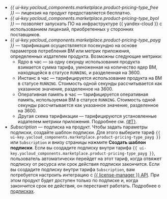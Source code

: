 * _{{ ui-key.yacloud_components.marketplace.product-pricing-type_free }}_ — лицензия на продукт предоставляется бесплатно.
* _{{ ui-key.yacloud_components.marketplace.product-pricing-type_byol }}_ — позволяет запускать ПО на инфраструктуре {{ yandex-cloud }} с использованием лицензий, приобретенных у сторонних поставщиков.
* _{{ ui-key.yacloud_components.marketplace.product-pricing-type_payg }}_ — тарификация осуществляется посекундно на основе параметров потребления ВМ или метрик приложения, определенных издателем продукта. Возможны следующие метрики:
   * Ядро в час — за одну секунду использования продукта взимается сумма тарифа, умноженная на количество ядер ВМ, находящейся в статусе `RUNNING`, и разделенная на 3600.
   * Инстанс в час — тарифицируется использование продукта на ВМ в статусе `RUNNING`. Стоимость одной секунды рассчитывается как указанное значение, разделенное на 3600.
   * Оперативная память в час — тарифицируется оперативная память, используемая ВМ в статусе `RUNNING`. Стоимость одной секунды рассчитывается как указанное значение, разделенное на 3600.
   * Другая схема тарификации — тарифицируются установленные издателем метрики приложения. Подробнее см. [{#T}](../../marketplace/operations/create-tariff.md#complex-tariff).
* _Subscription_ — подписка на продукт.
    Чтобы задать параметры подписки, создайте шаблон подписки. Для этого выберите тариф `{{ ui-key.yacloud_components.marketplace.product-pricing-type_payg }}` или `Subscription` и внизу страницы нажмите **Создать шаблон подписки**.
    Если вы создадите подписку внутри тарифа `{{ ui-key.yacloud_components.marketplace.product-pricing-type_payg }}`, пользователь автоматически перейдет на этот тариф, когда отвяжет подписку от ресурса или срок действия подписки закончится.
    Если вы создадите подписку внутри тарифа `Subscription`, вам потребуется настроить интеграцию с [{{ license-manager }} API](../../marketplace/license-manager/api-ref/index.md). При этом продукт будет доступен только по подписке и, когда закончится срок ее действия, он перестанет работать. Подробнее о [подписках](../../marketplace/concepts/subscription.md).
